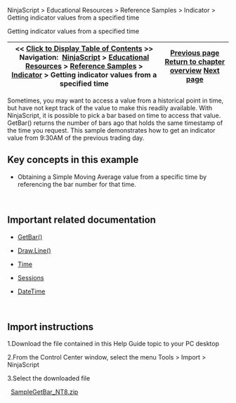 ﻿
NinjaScript > Educational Resources > Reference Samples > Indicator > Getting indicator values from a specified time

Getting indicator values from a specified time

| << [Click to Display Table of Contents](getting_indicator_values_from_.md) >> **Navigation:**     [NinjaScript](ninjascript.md) > [Educational Resources](educational_resources.md) > [Reference Samples](reference_samples.md) > [Indicator](indicator2.md) > Getting indicator values from a specified time | [Previous page](exposing_indicator_values_that.md) [Return to chapter overview](indicator2.md) [Next page](manipulating_datetime_objects.md) |
| --- | --- |
Sometimes, you may want to access a value from a historical point in time, but have not kept track of the value to make this readily available. With NinjaScript, it is possible to pick a bar based on time to access that value. GetBar() returns the number of bars ago that holds the same timestamp of the time you request. This sample demonstrates how to get an indicator value from 9:30AM of the previous trading day.
 
## Key concepts in this example
- Obtaining a Simple Moving Average value from a specific time by referencing the bar number for that time.

 
## Important related documentation
- [GetBar()](getbar.md)

- [Draw.Line()](draw_line.md)

- [Time](iseries_time.md)

- [Sessions](tradinghours_sessions.md)

- [DateTime](https://msdn.microsoft.com/en-us/library/system.datetime(v=vs.110).aspx)

 
## Import instructions
1.Download the file contained in this Help Guide topic to your PC desktop

2.From the Control Center window, select the menu Tools > Import > NinjaScript

3.Select the downloaded file

 
[SampleGetBar_NT8.zip](https://ninjatrader.com/support/helpGuides/nt8/samples/SampleGetBar_NT8.zip)
